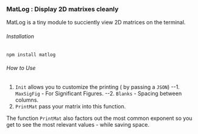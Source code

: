 ### MatLog : Display 2D matrixes cleanly

MatLog is a tiny module to succiently view 2D matrices on the terminal.

###### Installation

```
npm install matlog
```

###### How to Use

1. `Init` allows you to customize the printing ( by passing a `JSON`)
--1. `MaxSigFig` - For Significant Figures.
--2. `Blanks`    - Spacing between columns.
2. `PrintMat` pass your matrix into this function.


The function `PrintMat` also factors out the most common exponent so you get to see the most relevant values - while saving space. 

